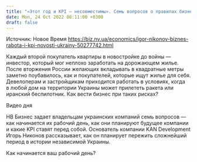 ```yaml
---
title: "«Этот год и KPI — несовместимы». Семь вопросов о правилах бизнеса во время войны — Игорь Никонов о спорте и чувстве безысходности"
date: Mon, 24 Oct 2022 08:11:00 +0300
draft: false
---
```

Источник: Новое Время https://biz.nv.ua/economics/igor-nikonov-biznes-rabota-i-kpi-novosti-ukrainy-50277742.html


Каждый второй покупатель квартиры в новостройке до войны — инвестор, который мог неплохо заработать на дорожающем жилье. После вторжения России желающих вкладывать в квадратные метры заметно поубавилось, как и покупателей, которые ищут жилье для себя. Девелоперам и застройщикам приходится работать в условиях, когда в любой дом на территории Украины может прилететь ракета или иранский беспилотник. Как вести бизнес при таких рисках?

 Видео дня   

НВ Бизнес задает владельцам украинских компаний семь вопросов — как начинается их рабочий день, как они планируют будущее компании и какие KPI ставят перед собой. Основатель компании KAN Development Игорь Никонов рассказывает, как он планирует пережить сложнейший период в истории независимой Украины. 

Как начинается ваш рабочий день?
